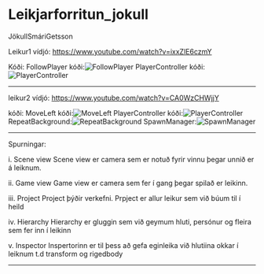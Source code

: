 # Leikjarforritun_jokull
JökullSmáriGetsson

Leikur1 vídjó: https://www.youtube.com/watch?v=ixxZlE6czmY

Kóði:
FollowPlayer kóði:![FollowPlayer](https://github.com/jokullsmari/Leikjarforritun_jokull/assets/36273431/4ef09291-52f9-4682-a20b-e930ec6a2c9a)
PlayerController kóði:![PlayerController](https://github.com/jokullsmari/Leikjarforritun_jokull/assets/36273431/44a91853-f81e-435a-8bf1-7f1ee099131e)

----------------------------------------------------------

leikur2 vídjó: https://www.youtube.com/watch?v=CA0WzCHWjjY

kóði:
MoveLeft kóði:![MoveLeft](https://github.com/jokullsmari/Leikjarforritun_jokull/assets/36273431/653d12e7-635a-4c39-b0f8-befd198bf140)
PlayerController kóði:![PlayerController](https://github.com/jokullsmari/Leikjarforritun_jokull/assets/36273431/ecb927c0-8950-4929-9930-a6b850e66ab4)
RepeatBackground:![RepeatBackground](https://github.com/jokullsmari/Leikjarforritun_jokull/assets/36273431/b9de1e51-01ad-483d-bd49-4d6ecb79ff9c)
SpawnManager:![SpawnManager](https://github.com/jokullsmari/Leikjarforritun_jokull/assets/36273431/7a304f90-a817-49a0-b0d1-1301035a0f2a)

----------------------------------------------------------


Spurningar:

i. Scene view
      Scene view er camera sem er notuð fyrir vinnu þegar unnið er á leiknum.
      
ii. Game view
      Game view er camera sem fer í gang þegar spilað er leikinn.
      
iii. Project
      Project þýðir verkefni. Prpject er allur leikur sem við búum til í heild
      
iv. Hierarchy
      Hierarchy er gluggin sem við geymum hluti, persónur og fleira sem fer inn í  leikinn
      
v. Inspector
      Inspertorinn er til þess að gefa eginleika við hlutiina okkar í leiknum t.d transform og rigedbody
      

-----------------------------------------------------------

